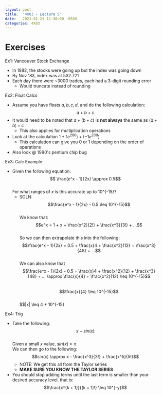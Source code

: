 ```yaml
---
layout: post
title:  "4X03 - Lecture 5"
date:   2021-01-21 11:30:00 -0500
categories: 4X03
---
```


Exercises
===

Ex1: Vancouver Stock Exchange
- In 1982, the stocks were going up but the index was going down
- By Nov '83, index was at 532.721
- Each day there were ~3000 trades, each had a 3-digit rounding error
    - Would truncate instead of rounding

Ex2: Float Calcs
- Assume you have floats $a, b, c, d$, and do the following calculation:  
    $$a + b + c$$
- It would need to be noted that $a + (b + c)$ is **not always** the same as $(a + b) + c$
    - This also applies for multiplication operations
- Look at the calculation $1 + 1e^{200}) + (-1e^{200})$
    - This calculation can give you 0 or 1 depending on the order of operations
- Also look @ 1990's pentium chip bug

Ex3: Calc Example
- Given the following equation:  
    $$ \frac{e^x - 1}{2x} \approx 0.5$$  
    For what ranges of *x* is this accurate up to 10^{-15}?
    - SOLN:  
        $$\frac{e^x - 1}{2x} - 0.5 \leq 10^{-15}$$  
        We know that:
        $$e^x = 1 + x + \frac{x^2}{2!} + \frac{x^3}{3!} + ...$$  
        So we can then extrapolate this into the following:  
        $$\frac{e^x - 1}{2x} = 0.5 + \frac{x}4 + \frac{x^2}{12} + \frac{x^3}{48} + ...$$  
        We can also know that 
        $$\frac{e^x - 1}{2x} - 0.5 = \frac{x}4 + \frac{x^2}{12} + \frac{x^3}{48} + ... \approx \frac{x}{4} + \frac{x^2}{12} \leq 10^{-15}$$  
        $$\frac{x}{4} \leq 10^{-15}$$  
        $$|x| \leq 4 * 10^{-15}

Ex4: Trig
- Take the following:  
    $$ x - sin(x)$$  
    Given a small *x* value, $sin(x) \approx x$  
    We can then go to the following:  
    $$sin(x) \approx x - \frac{x^3}{3!} + \frac{x^5}{5!}$$
    - NOTE: We get this all from the Taylor series
    - **MAKE SURE YOU KNOW THE TAYLOR SERIES**
- You should stop adding terms until the last term is smaller than your desired accuracy level, that is:  
$$\frac{x^{k + 1}}{(k + 1)!} \leq 10^{-y}$$
